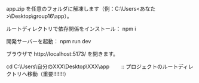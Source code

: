 app.zip を任意のフォルダに解凍します（例：C:\Users\<あなた>\Desktop\group16\app）。

ルートディレクトリで依存関係をインストール：
npm i

開発サーバーを起動：
npm run dev

ブラウザで http://localhost:5173/ を開きます。


cd C:\Users\自分のXXX\Desktop\XXX\app　　   :: プロジェクトのルートディレクトリへ移動（重要!!!!!!!）
